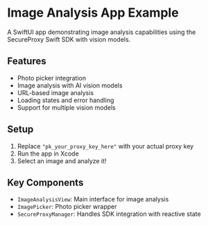 # Image Analysis App Example

A SwiftUI app demonstrating image analysis capabilities using the SecureProxy Swift SDK with vision models.

## Features

- Photo picker integration
- Image analysis with AI vision models
- URL-based image analysis
- Loading states and error handling
- Support for multiple vision models

## Setup

1. Replace `"pk_your_proxy_key_here"` with your actual proxy key
2. Run the app in Xcode
3. Select an image and analyze it!

## Key Components

- `ImageAnalysisView`: Main interface for image analysis
- `ImagePicker`: Photo picker wrapper
- `SecureProxyManager`: Handles SDK integration with reactive state